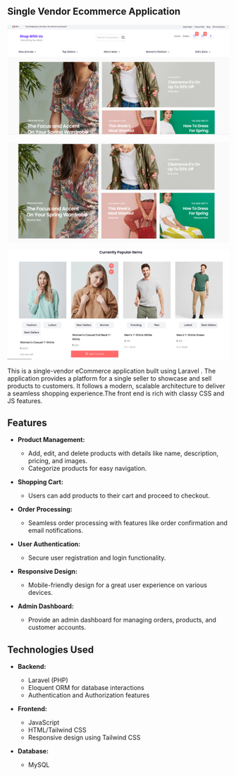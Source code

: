 <h2>Single Vendor Ecommerce Application </h2>
<p align="center">
  <img src="public/screenshot/screenshot1.png" alt="GitHub Logo">
</p>
<p align="center">
  <img src="public/screenshot/screenshot2.png" alt="GitHub Logo">
</p>
<p align="center">
  <img src="public/screenshot/screenshot3.png" alt="GitHub Logo">
</p>
This is a single-vendor eCommerce application built using Laravel . The application provides a platform for a single seller to showcase and sell products to customers. It follows a modern, scalable architecture to deliver a seamless shopping experience.The front end is rich with classy CSS and JS features.

## Features

- **Product Management:**
  - Add, edit, and delete products with details like name, description, pricing, and images.
  - Categorize products for easy navigation.

- **Shopping Cart:**
  - Users can add products to their cart and proceed to checkout.

- **Order Processing:**
  - Seamless order processing with features like order confirmation and email notifications.

- **User Authentication:**
  - Secure user registration and login functionality.

- **Responsive Design:**
  - Mobile-friendly design for a great user experience on various devices.

- **Admin Dashboard:**
  - Provide an admin dashboard for managing orders, products, and customer accounts.

## Technologies Used

- **Backend:**
  - Laravel (PHP)
  - Eloquent ORM for database interactions
  - Authentication and Authorization features

- **Frontend:**
  - JavaScript 
  - HTML/Tailwind CSS
  - Responsive design using Tailwind CSS

- **Database:**
  - MySQL 

